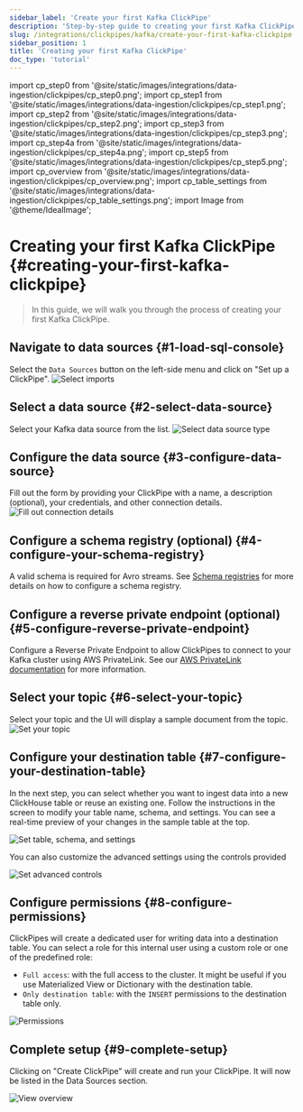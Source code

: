 ```yaml
---
sidebar_label: 'Create your first Kafka ClickPipe'
description: 'Step-by-step guide to creating your first Kafka ClickPipe.'
slug: /integrations/clickpipes/kafka/create-your-first-kafka-clickpipe
sidebar_position: 1
title: 'Creating your first Kafka ClickPipe'
doc_type: 'tutorial'
---
```


import cp_step0 from '@site/static/images/integrations/data-ingestion/clickpipes/cp_step0.png';
import cp_step1 from '@site/static/images/integrations/data-ingestion/clickpipes/cp_step1.png';
import cp_step2 from '@site/static/images/integrations/data-ingestion/clickpipes/cp_step2.png';
import cp_step3 from '@site/static/images/integrations/data-ingestion/clickpipes/cp_step3.png';
import cp_step4a from '@site/static/images/integrations/data-ingestion/clickpipes/cp_step4a.png';
import cp_step5 from '@site/static/images/integrations/data-ingestion/clickpipes/cp_step5.png';
import cp_overview from '@site/static/images/integrations/data-ingestion/clickpipes/cp_overview.png';
import cp_table_settings from '@site/static/images/integrations/data-ingestion/clickpipes/cp_table_settings.png';
import Image from '@theme/IdealImage';

# Creating your first Kafka ClickPipe {#creating-your-first-kafka-clickpipe}

> In this guide, we will walk you through the process of creating your first Kafka ClickPipe.

<VerticalStepper type="numbered" headerLevel="h2">

## Navigate to data sources {#1-load-sql-console}
Select the `Data Sources` button on the left-side menu and click on "Set up a ClickPipe".
<Image img={cp_step0} alt="Select imports" size="md"/>

## Select a data source {#2-select-data-source}
Select your Kafka data source from the list.
<Image img={cp_step1} alt="Select data source type" size="md"/>

## Configure the data source {#3-configure-data-source}
Fill out the form by providing your ClickPipe with a name, a description (optional), your credentials, and other connection details.
<Image img={cp_step2} alt="Fill out connection details" size="md"/>

## Configure a schema registry (optional) {#4-configure-your-schema-registry}
A valid schema is required for Avro streams. See [Schema registries](./02_schema-registries.md) for more details on how to configure a schema registry.

## Configure a reverse private endpoint (optional) {#5-configure-reverse-private-endpoint}
Configure a Reverse Private Endpoint to allow ClickPipes to connect to your Kafka cluster using AWS PrivateLink.
See our [AWS PrivateLink documentation](../aws-privatelink.md) for more information.

## Select your topic {#6-select-your-topic}
Select your topic and the UI will display a sample document from the topic.
<Image img={cp_step3} alt="Set your topic" size="md"/>

## Configure your destination table {#7-configure-your-destination-table}

In the next step, you can select whether you want to ingest data into a new ClickHouse table or reuse an existing one. Follow the instructions in the screen to modify your table name, schema, and settings. You can see a real-time preview of your changes in the sample table at the top.

<Image img={cp_step4a} alt="Set table, schema, and settings" size="md"/>

You can also customize the advanced settings using the controls provided

<Image img={cp_table_settings} alt="Set advanced controls" size="md"/>

## Configure permissions {#8-configure-permissions}
ClickPipes will create a dedicated user for writing data into a destination table. You can select a role for this internal user using a custom role or one of the predefined role:
- `Full access`: with the full access to the cluster. It might be useful if you use Materialized View or Dictionary with the destination table.
- `Only destination table`: with the `INSERT` permissions to the destination table only.

<Image img={cp_step5} alt="Permissions" size="md"/>

## Complete setup {#9-complete-setup}
Clicking on "Create ClickPipe" will create and run your ClickPipe. It will now be listed in the Data Sources section.

<Image img={cp_overview} alt="View overview" size="md"/>

</VerticalStepper>
